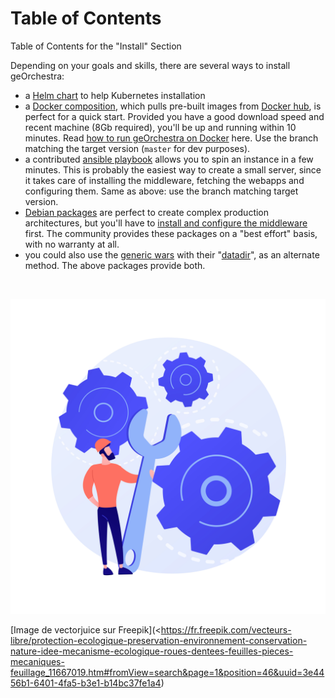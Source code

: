 # Table of Contents

Table of Contents for the "Install" Section



Depending on your goals and skills, there are several ways to install geOrchestra:
 
 * a [Helm chart](https://github.com/georchestra/helm-georchestra) to help Kubernetes installation
 * a [Docker composition](https://github.com/georchestra/docker/blob/master/docker-compose.yml), which pulls pre-built images from [Docker hub](https://hub.docker.com/u/georchestra/), is perfect for a quick start. Provided you have a good download speed and recent machine (8Gb required), you'll be up and running within 10 minutes. Read [how to run geOrchestra on Docker](https://github.com/georchestra/docker/blob/master/README.md) here. Use the branch matching the target version (`master` for dev purposes).
 * a contributed [ansible playbook](https://github.com/georchestra/ansible) allows you to spin an instance in a few minutes. This is probably the easiest way to create a small server, since it takes care of installing the middleware, fetching the webapps and configuring them. Same as above: use the branch matching target version.
 * [Debian packages](https://packages.georchestra.org/) are perfect to create complex production architectures, but you'll have to [install and configure the middleware](https://github.com/georchestra/georchestra/blob/master/docsv1/setup.md) first. The community provides these packages on a "best effort" basis, with no warranty at all.
 * you could also use the [generic wars](https://packages.georchestra.org/) with their "[datadir](https://github.com/georchestra/datadir)", as an alternate method. The above packages provide both.

</br>

![image info](../images/installation.jpg)

[Image de vectorjuice sur Freepik](<https://fr.freepik.com/vecteurs-libre/protection-ecologique-preservation-environnement-conservation-nature-idee-mecanisme-ecologique-roues-dentees-feuilles-pieces-mecaniques-feuillage_11667019.htm#fromView=search&page=1&position=46&uuid=3e4456b1-6401-4fa5-b3e1-b14bc37fe1a4)


